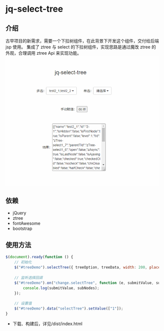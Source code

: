 # jq-select-tree

## 介绍

古早项目的新需求，需要一个下拉树组件，在此背景下开发这个组件，交付给后端 jsp 使用。
集成了 ztree 与 select 的下拉树组件，实现思路是通过魔改 ztree 的外观，合理调用 ztree Api 来实现功能。
![introduce](/pictures/introduce.gif)

## 依赖

- jQuery
- ztree
- fontAwesome
- bootstrap

## 使用方法
```javascript
$(document).ready(function () {
    // 初始化
    $("#treeDemo").selectTree({ treeOption, treeData, width: 200, placeholder: "请选择" });
        
    // 监听选择回调
    $("#treeDemo").on("change.selectTree", function (e, submitValue, subNodes) {
        console.log(submitValue, subNodes);
    });

    // 设置值
    $("#treeDemo").data("selectTree").setValue(["1"]);
}
```
* 下载、构建后，详见/dist/index.html